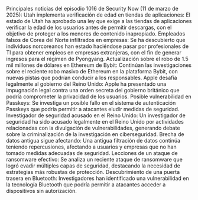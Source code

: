 Principales noticias del episodio 1016 de Security Now (11 de marzo de 2025):
Utah implementa verificación de edad en tiendas de aplicaciones: El estado de Utah ha aprobado una ley que exige a las tiendas de aplicaciones verificar la edad de los usuarios antes de permitir descargas, con el objetivo de proteger a los menores de contenido inapropiado.​
Empleados falsos de Corea del Norte infiltrados en empresas: Se ha descubierto que individuos norcoreanos han estado haciéndose pasar por profesionales de TI para obtener empleos en empresas extranjeras, con el fin de generar ingresos para el régimen de Pyongyang.​
Actualización sobre el robo de 1.5 mil millones de dólares en Ethereum de Bybit: Continúan las investigaciones sobre el reciente robo masivo de Ethereum en la plataforma Bybit, con nuevas pistas que podrían conducir a los responsables.​
Apple desafía legalmente al gobierno del Reino Unido: Apple ha presentado una impugnación legal contra una orden secreta del gobierno británico que podría comprometer la privacidad de los usuarios.​
Posible vulnerabilidad en Passkeys: Se investiga un posible fallo en el sistema de autenticación Passkeys que podría permitir a atacantes eludir medidas de seguridad.​
Investigador de seguridad acusado en el Reino Unido: Un investigador de seguridad ha sido acusado legalmente en el Reino Unido por actividades relacionadas con la divulgación de vulnerabilidades, generando debate sobre la criminalización de la investigación en ciberseguridad.​
Brecha de datos antigua sigue afectando: Una antigua filtración de datos continúa teniendo repercusiones, afectando a usuarios y empresas que no han tomado medidas adecuadas de seguridad.​
Lecciones de un ataque de ransomware efectivo: Se analiza un reciente ataque de ransomware que logró evadir múltiples capas de seguridad, destacando la necesidad de estrategias más robustas de protección.​
Descubrimiento de una puerta trasera en Bluetooth: Investigadores han identificado una vulnerabilidad en la tecnología Bluetooth que podría permitir a atacantes acceder a dispositivos sin autorización.
